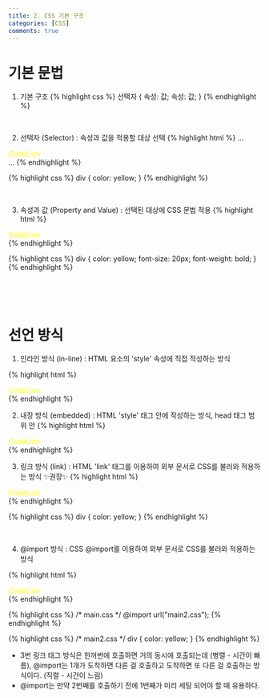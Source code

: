 ```yaml
---
title: 2. CSS 기본 구조
categories: [CSS]
comments: true
---
```


# 기본 문법

1. 기본 구조
{% highlight css %}
선택자 {
    속성: 값;
    속성: 값;
}
{% endhighlight %}

<br>

2. 선택자 (Selector) : 속성과 값을 적용할 대상 선택
{% highlight html %}
...
<div>CodeLion</div>
...
{% endhighlight %}

{% highlight css %}
div {
    color: yellow;
}
{% endhighlight %}

<br>

3. 속성과 값 (Property and Value) : 선택된 대상에 CSS 문법 적용
{% highlight html %}
<div>CodeLion</div>
{% endhighlight %}

{% highlight css %}
div {
    color: yellow;
    font-size: 20px;
    font-weight: bold;
}
{% endhighlight %}

<br>
<br>
<br>

# 선언 방식

1. 인라인 방식 (in-line) : HTML 요소의 'style' 속성에 직접 작성하는 방식

{% highlight html %}
<div style="color:yellow;">CodeLion</div>
{% endhighlight %}

<br>

2. 내장 방식 (embedded) : HTML 'style' 태그 안에 작성하는 방식, head 태그 범위 안
{% highlight html %}
<head>
    <style>
        div {
            color: yellow;
        }
    </style>
</head>
<body>
    <div>CodeLion</div>
</body>
{% endhighlight %}

<br>

3. 링크 방식 (link) : HTML 'link' 태그를 이용하여 외부 문서로 CSS를 불러와 적용하는 방식 ✨권장✨
{% highlight html %}
<head>
    <link rel="stylesheet" href="main.css(css 문서)">
</head>
<body>
    <div>CodeLion</div>
</body>
{% endhighlight %}

{% highlight css %}
div {
    color: yellow;
}
{% endhighlight %}

<br>

4. @import 방식 : CSS @import를 이용하여 외부 문서로 CSS를 불러와 적용하는 방식

{% highlight html %}
<head>
    <link rel="stylesheet" href="main1.css">
</head>
<body>
    <div>CodeLion</div>
</body>
{% endhighlight %}

{% highlight css %}
/* main.css */
@import url("main2.css");
{% endhighlight %}

{% highlight css %}
/* main2.css */
div {
    color: yellow;
}
{% endhighlight %}

- 3번 링크 태그 방식은 한꺼번에 호출하면 거의 동시에 호출되는데 (병렬 - 시간이 빠름), @import는 1개가 도착하면 다른 걸 호출하고 도착하면 또 다른 걸 호출하는 방식이다. (직렬 - 시간이 느림)
- @import는 만약 2번째를 호출하기 전에 1번째가 미리 세팅 되어야 할 때 유용하다.
